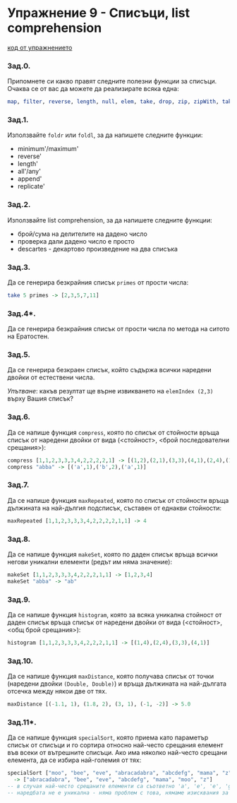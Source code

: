 # Упражнение 9 - Списъци, list comprehension

[код от упражнението](ex09-20221207-solutions.hs)

### Зад.0.
Припомнете си какво правят следните полезни функции за списъци. Очаква се от вас да можете да реализирате всяка една:
```haskell
map, filter, reverse, length, null, elem, take, drop, zip, zipWith, takeWhile, dropWhile
```
### Зад.1.
Използвайте `foldr` или `foldl`, за да напишете следните функции:
- minimum'/maximum'
- reverse'
- length'
- all'/any'
- append'
- replicate'
### Зад.2.
Използвайте list comprehension, за да напишете следните функции:
- брой/сума на делителите на дадено число
- проверка дали дадено число е просто
- descartes - декартово произведение на два списъка
### Зад.3.
Да се генерира безкрайния списък `primes` от прости числа:
```haskell
take 5 primes -> [2,3,5,7,11]
```
### Зад.4*.
Да се генерира безкрайния списък от прости числа по метода на ситото на Ератостен.
### Зад.5.
Да се генерира безкраен списък, който съдържа всички наредени двойки от естествени числа.

_Упътване_: какъв резултат ще върне извикването на `elemIndex (2,3)` върху Вашия списък?
### Зад.6.
Да се напише функция `compress`, която по списък от стойности връща списък от наредени двойки от вида (<стойност>, <брой последователни срещания>):
```haskell
compress [1,1,2,3,3,3,4,2,2,2,2,1] -> [(1,2),(2,1),(3,3),(4,1),(2,4),(1,1)]
compress "abba" -> [('a',1),('b',2),('a',1)]
```
### Зад.7.
Да се напише функция `maxRepeated`, която по списък от стойности връща дължината на най-дългия подсписък, съставен от еднакви стойности:
```haskell
maxRepeated [1,1,2,3,3,3,4,2,2,2,2,1,1] -> 4
```
### Зад.8.
Да се напише функция `makeSet`, която по даден списък връща всички негови уникални елементи (редът им няма значение):
```haskell
makeSet [1,1,2,3,3,3,4,2,2,2,1,1] -> [1,2,3,4]
makeSet "abba" -> "ab"
```
### Зад.9.
Да се напише функция `histogram`, която за всяка уникална стойност от даден списък връща списък от наредени двойки от вида (<стойност>, <общ брой срещания>):
```haskell
histogram [1,1,2,3,3,3,4,2,2,2,1,1] -> [(1,4),(2,4),(3,3),(4,1)]
```
### Зад.10.
Да се напише функция `maxDistance`, която получава списък от точки (наредени двойки `(Double, Double)`) и връща дължината на най-дългата отсечка между някои две от тях.
```haskell
maxDistance [(-1.1, 1), (1.8, 2), (3, 1), (-1, -2)] -> 5.0
```
### Зад.11*.
Да се напише функция `specialSort`, която приема като параметър списък от списъци и го сортира относно най-често срещания елемент във всеки от вътрешните списъци. Ако има няколко най-често срещани елемента, да се избира най-големия от тях:
```haskell
specialSort ["moo", "bee", "eve", "abracadabra", "abcdefg", "mama", "z"]
  -> ["abracadabra", "bee", "eve", "abcdefg", "mama", "moo", "z"]
-- в случая най-често срещаните елементи са съответно 'a', 'e', 'e', 'g', 'm', 'o', 'z'
-- наредбата не е уникална - няма проблем с това, нямаме изисквания за стабилност
```